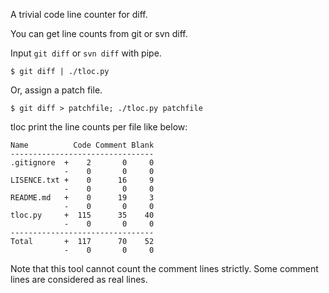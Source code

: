 A trivial code line counter for diff.

You can get line counts from git or svn diff.

Input `git diff` or `svn diff` with pipe.

```
$ git diff | ./tloc.py
```
Or, assign a patch file.

```
$ git diff > patchfile; ./tloc.py patchfile
```

tloc print the line counts per file like below:

```
Name          Code Comment Blank
--------------------------------
.gitignore  +    2       0     0
            -    0       0     0
LISENCE.txt +    0      16     9
            -    0       0     0
README.md   +    0      19     3
            -    0       0     0
tloc.py     +  115      35    40
            -    0       0     0
--------------------------------
Total       +  117      70    52
            -    0       0     0
```

Note that this tool cannot count the comment lines strictly. Some comment lines
are considered as real lines.
